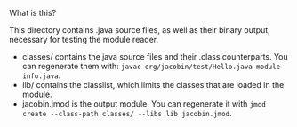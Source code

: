 What is this?

This directory contains .java source files, as well as their binary output, necessary for testing the module reader.

* classes/ contains the java source files and their .class counterparts. You can regenerate them with: `javac org/jacobin/test/Hello.java module-info.java`.
* lib/ contains the classlist, which limits the classes that are loaded in the module.
* jacobin.jmod is the output module. You can regenerate it with `jmod create --class-path classes/ --libs lib jacobin.jmod`.
